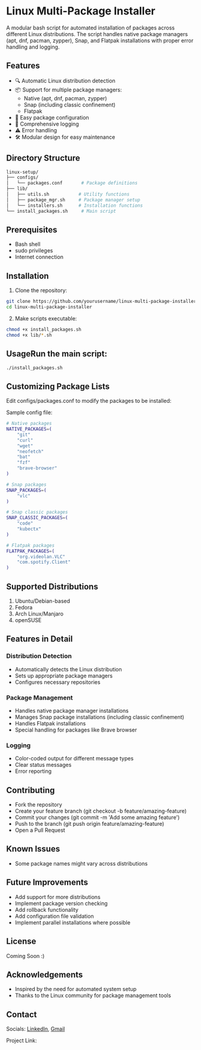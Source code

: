 # Linux Multi-Package Installer

A modular bash script for automated installation of packages across different Linux distributions. The script handles native package managers (apt, dnf, pacman, zypper), Snap, and Flatpak installations with proper error handling and logging.

## Features

- 🔍 Automatic Linux distribution detection
- 📦 Support for multiple package managers:
  - Native (apt, dnf, pacman, zypper)
  - Snap (including classic confinement)
  - Flatpak
- 🚀 Easy package configuration
- 📝 Comprehensive logging
- ⚠️ Error handling
- 🛠️ Modular design for easy maintenance

## Directory Structure

```bash
linux-setup/
├── configs/
│   └── packages.conf       # Package definitions
├── lib/
│   ├── utils.sh           # Utility functions
│   ├── package_mgr.sh     # Package manager setup
│   └── installers.sh      # Installation functions
└── install_packages.sh     # Main script
```

## Prerequisites

- Bash shell
- sudo privileges
- Internet connection

## Installation

1. Clone the repository:
```bash
git clone https://github.com/yourusername/linux-multi-package-installer.git
cd linux-multi-package-installer
```

2. Make scripts executable:
```bash
chmod +x install_packages.sh
chmod +x lib/*.sh
```

## UsageRun the main script:

```bash
./install_packages.sh
```

## Customizing Package Lists

Edit configs/packages.conf to modify the packages to be installed:

Sample config file:

```bash
# Native packages
NATIVE_PACKAGES=(
    "git"
    "curl"
    "wget"
    "neofetch"
    "bat"
    "fzf"
    "brave-browser"
)

# Snap packages
SNAP_PACKAGES=(
    "vlc"
)

# Snap classic packages
SNAP_CLASSIC_PACKAGES=(
    "code"
    "kubectx"
)

# Flatpak packages
FLATPAK_PACKAGES=(
    "org.videolan.VLC"
    "com.spotify.Client"
)

```

## Supported Distributions

1. Ubuntu/Debian-based
2. Fedora
3. Arch Linux/Manjaro
4. openSUSE


## Features in Detail

### Distribution Detection

- Automatically detects the Linux distribution
- Sets up appropriate package managers
- Configures necessary repositories

### Package Management

- Handles native package manager installations
- Manages Snap package installations (including classic confinement)
- Handles Flatpak installations
- Special handling for packages like Brave browser

### Logging
- Color-coded output for different message types
- Clear status messages
- Error reporting

## Contributing
- Fork the repository
- Create your feature branch (git checkout -b feature/amazing-feature)
- Commit your changes (git commit -m 'Add some amazing feature')
- Push to the branch (git push origin feature/amazing-feature)
- Open a Pull Request

## Known Issues

- Some package names might vary across distributions

## Future Improvements
- Add support for more distributions
- Implement package version checking
- Add rollback functionality
- Add configuration file validation
- Implement parallel installations where possible

## License

Coming Soon :)

## Acknowledgements
- Inspired by the need for automated system setup
- Thanks to the Linux community for package management tools

## Contact

Socials: 
    [LinkedIn](https://www.linkedin.com/in/abhishek-laha/),
    [Gmail](mailto:abhisheklaha199@gmail.com?)

Project Link: 
